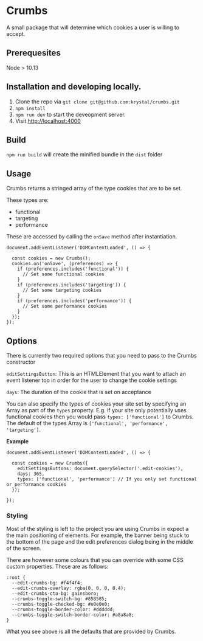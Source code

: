 # Crumbs

A small package that will determine which cookies a user is willing to accept.

## Prerequesites

Node > 10.13

## Installation and developing locally.

1. Clone the repo via `git clone git@github.com:krystal/crumbs.git`
2. `npm install`
3. `npm run dev` to start the deveopment server.
4. Visit [http://localhost:4000](http://localhost:4000)

## Build

`npm run build` will create the minified bundle in the `dist` folder

## Usage

Crumbs returns a stringed array of the type cookies that are to be set.

These types are:

- functional
- targeting
- performance

These are accessed by calling the `onSave` method after instantiation.

```
document.addEventListener('DOMContentLoaded', () => {

  const cookies = new Crumbs();
  cookies.on('onSave', (preferences) => {
    if (preferences.includes('functional')) {
      // Set some functional cookies
    }
    if (preferences.includes('targeting')) {
      // Set some targeting cookies
    }
    if (preferences.includes('performance')) {
      // Set some performance cookies
    }
  });
});
```

## Options

There is currently two required options that you need to pass to the Crumbs constructor

`editSettingsButton`: This is an HTMLElement that you want to attach an event listener too in order for the user to change the cookie settings

`days`: The duration of the cookie that is set on acceptance

You can also specify the types of cookies your site set by specifying an Array as part of the `types` property. E.g. if your site only potentially uses functional cookies then you would pass `types: ['functional']` to Crumbs. The default of the types Array is `['functional', 'performance', 'targeting']`.

**Example**

```
document.addEventListener('DOMContentLoaded', () => {

  const cookies = new Crumbs({
    editSettingsButtons: document.querySelector('.edit-cookies'),
    days: 365,
    types: ['functional', 'performance'] // If you only set functional or performance cookies
  });

});
```

### Styling

Most of the styling is left to the project you are using Crumbs in expect a the main positioning of elements. For example, the banner being stuck to the bottom of the page and the edit preferences dialog being in the middle of the screen.

There are however some colours that you can override with some CSS custom properties. These are as follows:

```
:root {
  --edit-crumbs-bg: #f4f4f4;
  --edit-crumbs-overlay: rgba(0, 0, 0, 0.4);
  --edit-crumbs-cta-bg: gainsboro;
  --crumbs-toggle-switch-bg: #858585;
  --crumbs-toggle-checked-bg: #e0e0e0;
  --crumbs-toggle-border-color: #dddddd;
  --crumbs-toggle-switch-border-color: #a8a8a8;
}
```

What you see above is all the defaults that are provided by Crumbs.
